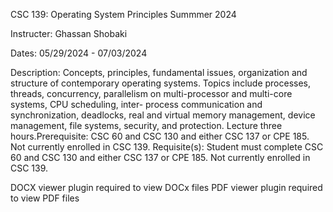 CSC 139: Operating System Principles
Summmer 2024

Instructer: Ghassan Shobaki

Dates: 05/29/2024 - 07/03/2024

Description: Concepts, principles, fundamental issues, organization and structure of contemporary operating systems. Topics include processes, threads, concurrency, parallelism on multi-processor and multi-core systems, CPU scheduling, inter- process communication and synchronization, deadlocks, real and virtual memory management, device management, file systems, security, and protection. Lecture three hours.Prerequisite: CSC 60 and CSC 130 and either CSC 137 or CPE 185. Not currently enrolled in CSC 139.
Requisite(s):
Student must complete CSC 60 and CSC 130 and either CSC 137 or CPE 185. Not currently enrolled in CSC 139.

DOCX viewer plugin required to view DOCx files
PDF viewer plugin required to view PDF files